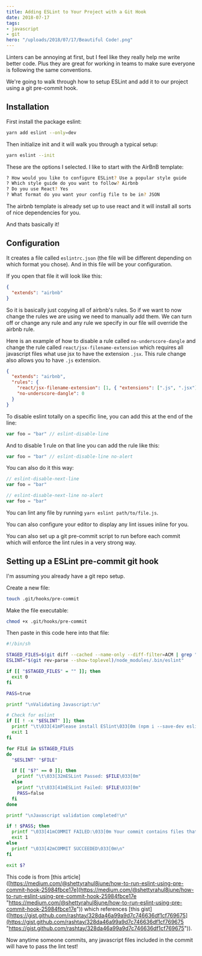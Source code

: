 ```yaml
---
title: Adding ESLint to Your Project with a Git Hook
date: 2018-07-17
tags:
- javascript
- git
hero: "/uploads/2018/07/17/Beautiful Code!.png"
---
```

Linters can be annoying at first, but I feel like they really help me write better code. Plus they are great for working in teams to make sure everyone is following the same conventions.

We're going to walk through how to setup ESLint and add it to our project using a git pre-commit hook.

## Installation

First install the package eslint:

```bash
yarn add eslint --only=dev
```

Then initialize init and it will walk you through a typical setup:

```bash
yarn eslint --init
```

These are the options I selected. I like to start with the AirBnB template:

```bash
? How would you like to configure ESLint? Use a popular style guide
? Which style guide do you want to follow? Airbnb
? Do you use React? Yes
? What format do you want your config file to be in? JSON
```

The airbnb template is already set up to use react and it will install all sorts of nice dependencies for you.

And thats basically it!

## Configuration

It creates a file called `eslintrc.json` (the file will be different depending on which format you chose). And in this file will be your configuration.

If you open that file it will look like this:

```json
{
  "extends": "airbnb"
}
```

So it is basically just copying all of airbnb's rules. So if we want to now change the rules we are using we need to manually add them. We can turn off or change any rule and any rule we specify in our file will override the airbnb rule.

Here is an example of how to disable a rule called `no-underscore-dangle` and change the rule called `react/jsx-filename-extension` which requires all javascript files what use jsx to have the extension `.jsx`. This rule change also allows you to have `.js` extension.

```json
{
  "extends": "airbnb",
  "rules": {
    "react/jsx-filename-extension": [1, { "extensions": [".js", ".jsx"] }],
    "no-underscore-dangle": 0
  }
}
```

To disable eslint totally on a specific line, you can add this at the end of the line:

```js
var foo = "bar" // eslint-disable-line
```

And to disable 1 rule on that line you can add the rule like this:

```js
var foo = "bar" // eslint-disable-line no-alert
```

You can also do it this way:

```js
// eslint-disable-next-line
var foo = "bar"

// eslint-disable-next-line no-alert
var foo = "bar"
```

You can lint any file by running `yarn eslint path/to/file.js`.

You can also configure your editor to display any lint issues inline for you.

You can also set up a git pre-commit script to run before each commit which will enforce the lint rules in a very strong way.

## Setting up a ESLint pre-commit git hook

I'm assuming you already have a git repo setup.

Create a new file:

```bash
touch .git/hooks/pre-commit
```

Make the file executable:

```bash
chmod +x .git/hooks/pre-commit
```

Then paste in this code here into that file:

```bash
#!/bin/sh

STAGED_FILES=$(git diff --cached --name-only --diff-filter=ACM | grep ".jsx\{0,1\}$")
ESLINT="$(git rev-parse --show-toplevel)/node_modules/.bin/eslint"

if [[ "$STAGED_FILES" = "" ]]; then
  exit 0
fi

PASS=true

printf "\nValidating Javascript:\n"

# Check for eslint
if [[ ! -x "$ESLINT" ]]; then
  printf "\t\033[41mPlease install ESlint\033[0m (npm i --save-dev eslint)"
  exit 1
fi

for FILE in $STAGED_FILES
do
  "$ESLINT" "$FILE"

  if [[ "$?" == 0 ]]; then
    printf "\t\033[32mESLint Passed: $FILE\033[0m"
  else
    printf "\t\033[41mESLint Failed: $FILE\033[0m"
    PASS=false
  fi
done

printf "\nJavascript validation completed!\n"

if ! $PASS; then
  printf "\033[41mCOMMIT FAILED:\033[0m Your commit contains files that should pass ESLint but do not. Please fix the ESLint errors and try again.\n"
  exit 1
else
  printf "\033[42mCOMMIT SUCCEEDED\033[0m\n"
fi

exit $?
```

This code is from \[this article\]([https://medium.com/@shettyrahul8june/how-to-run-eslint-using-pre-commit-hook-25984fbce17e](https://medium.com/@shettyrahul8june/how-to-run-eslint-using-pre-commit-hook-25984fbce17e "https://medium.com/@shettyrahul8june/how-to-run-eslint-using-pre-commit-hook-25984fbce17e")) which references \[this gist\]([https://gist.github.com/rashtay/328da46a99a9d7c746636df1cf769675](https://gist.github.com/rashtay/328da46a99a9d7c746636df1cf769675 "https://gist.github.com/rashtay/328da46a99a9d7c746636df1cf769675")).

Now anytime someone commits, any javascript files included in the commit will have to pass the lint test!